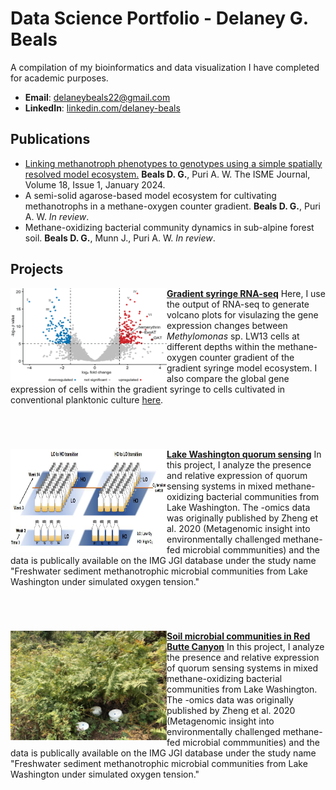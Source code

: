 # Data Science Portfolio - Delaney G. Beals
A compilation of my bioinformatics and data visualization I have completed for academic purposes. 

- **Email**: [delaneybeals22@gmail.com](delaneybeals22@gmail.com)
- **LinkedIn**: [linkedin.com/delaney-beals](https://www.linkedin.com/in/delaney-beals/)

## Publications
- [Linking methanotroph phenotypes to genotypes using a simple spatially resolved model ecosystem.](https://academic.oup.com/ismej/article/18/1/wrae060/7646178) <b>Beals D. G.</b>, Puri A. W. The ISME Journal, Volume 18, Issue 1, January 2024.
- A semi-solid agarose-based model ecosystem for cultivating methanotrophs in a methane-oxygen counter gradient. <b>Beals D. G.</b>, Puri A. W. <i>In review</i>. 
- Methane-oxidizing bacterial community dynamics in sub-alpine forest soil. <b>Beals D. G.</b>, Munn J., Puri A. W. <i>In review</i>.

## Projects
<img align="left" width="250" height="150" src="https://github.com/delaney-beals/Portfolio/blob/main/Fig3.png"> **[Gradient syringe RNA-seq](https://github.com/delaney-beals/LW13_segments_RNA_seq)**
Here, I use the output of RNA-seq to generate volcano plots for visulazing the gene expression changes between <i>Methylomonas</i> sp. LW13 cells at different depths within the methane-oxygen counter gradient of the gradient syringe model ecosystem. I also compare the global gene expression of cells within the gradient syringe to cells cultivated in conventional planktonic culture [here](https://github.com/delaney-beals/LW13_segVplank_RNAseq).


 <br />

#

<img align="left" width="250" height="165" src="https://github.com/delaney-beals/Portfolio/blob/main/LW_microcosms.png"> **[Lake Washington quorum sensing](https://github.com/delaney-beals/Lake_Washington_QS)**
In this project, I analyze the presence and relative expression of quorum sensing systems in mixed methane-oxidizing bacterial communities from Lake Washington. The -omics data was originally published by Zheng et al. 2020 (Metagenomic insight into environmentally challenged methane-fed microbial commmunities) and the data is publically available on the IMG JGI database under the study name "Freshwater sediment methanotrophic microbial communities from Lake Washington under simulated oxygen tension."

 <br />

#

<img align="left" width="250" height="175" src="https://github.com/delaney-beals/Portfolio/blob/main/RBC.JPEG"> **[Soil microbial communities in Red Butte Canyon](https://github.com/delaney-beals/RedButteCreek)**
In this project, I analyze the presence and relative expression of quorum sensing systems in mixed methane-oxidizing bacterial communities from Lake Washington. The -omics data was originally published by Zheng et al. 2020 (Metagenomic insight into environmentally challenged methane-fed microbial commmunities) and the data is publically available on the IMG JGI database under the study name "Freshwater sediment methanotrophic microbial communities from Lake Washington under simulated oxygen tension."

